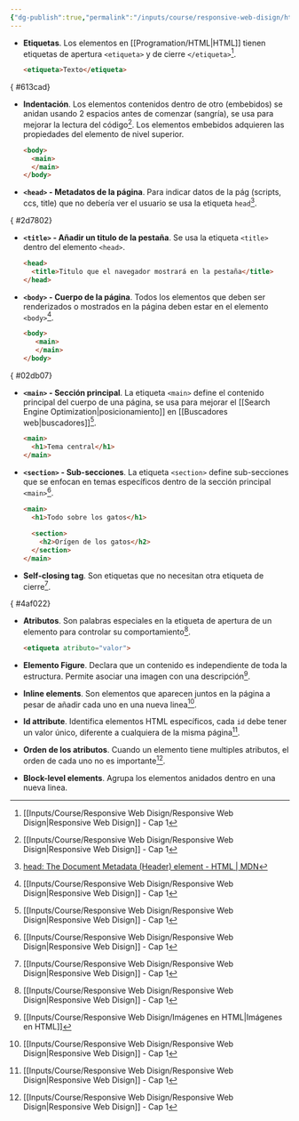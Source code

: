 ```yaml
---
{"dg-publish":true,"permalink":"/inputs/course/responsive-web-disign/html-basics/","tags":["programation","HTML","DVC/RWD/1"]}
---
```


[^1]: [[Inputs/Course/Responsive Web Disign/Responsive Web Disign\|Responsive Web Disign]] - Cap 1
[^2]: [[Inputs/Course/Responsive Web Disign/Imágenes en HTML\|Imágenes en HTML]]
[^3]: [head: The Document Metadata (Header) element - HTML | MDN](https://developer.mozilla.org/en-US/docs/Web/HTML/Element/head)

- **Etiquetas**. Los elementos en [[Programation/HTML\|HTML]] tienen etiquetas de apertura `<etiqueta>` y de cierre `</etiqueta>`[^1].
   ```html
   <etiqueta>Texto</etiqueta>
   ```

{ #613cad}

- **Indentación**. Los elementos contenidos dentro de otro (embebidos) se anidan usando 2 espacios antes de comenzar (sangría), se usa para mejorar la lectura del código[^1]. Los elementos embebidos adquieren las propiedades del elemento de nivel superior.
   ```HTML 
   <body>
     <main>
     </main>
   </body>
   ```

- **`<head>` - Metadatos de la página**. Para indicar datos de la pág (scripts, ccs, title) que no debería ver el usuario se usa la etiqueta `head`[^3].

{ #2d7802}

- **`<title>` - Añadir un titulo de la pestaña**. Se usa la etiqueta `<title>` dentro del elemento `<head>`.
  ```HTML 
  <head>
    <title>Titulo que el navegador mostrará en la pestaña</title>
  </head>
  ```

- **`<body>` - Cuerpo de la página**. Todos los elementos que deben ser renderizados o mostrados en la página deben estar en el elemento `<body>`[^1].
  ```HTML 
  <body>
     <main>
     </main>
  </body>
   ```

{ #02db07}

- **`<main>` - Sección principal**. La etiqueta `<main>` define el contenido principal del cuerpo de una página, se usa para mejorar el [[Search Engine Optimization\|posicionamiento]] en [[Buscadores web\|buscadores]][^1].
   ```HTML 
   <main>
     <h1>Tema central</h1>
   </main>
   ```

- **`<section>` - Sub-secciones**. La etiqueta `<section>` define sub-secciones que se enfocan en temas específicos dentro de la sección principal `<main>`[^1].
   ```HTML 
   <main>
     <h1>Todo sobre los gatos</h1>
     
     <section>
       <h2>Orígen de los gatos</h2>
     </section>
   </main>
   ```

- **Self-closing tag**. Son etiquetas que no necesitan otra etiqueta de cierre[^1].

{ #4af022}

- **Atributos**. Son palabras especiales en la etiqueta de apertura de un elemento para controlar su comportamiento[^1].
   ```HTML 
   <etiqueta atributo="valor">
   ```

- **Elemento Figure**. Declara que un contenido es independiente de toda la estructura. Permite asociar una imagen con una descripción[^2].

- **Inline elements**. Son elementos que aparecen juntos en la página a pesar de añadir cada uno en una nueva linea[^1].

- **Id attribute**. Identifica elementos HTML específicos, cada `id` debe tener un valor único, diferente a cualquiera de la misma página[^1].

- **Orden de los atributos**. Cuando un elemento tiene multiples atributos, el orden de cada uno no es importante[^1].

- **Block-level elements**. Agrupa los elementos anidados dentro en una nueva linea.

